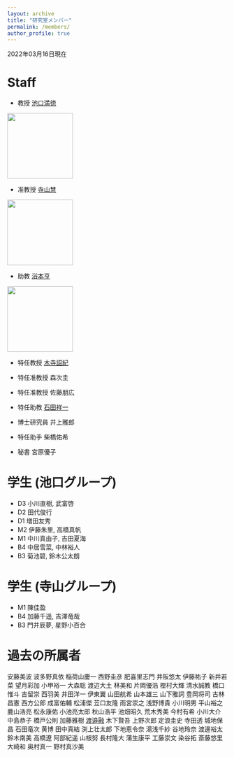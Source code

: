 ```yaml
---
layout: archive
title: "研究室メンバー"
permalink: /members/
author_profile: true
---
```


2022年03月16日現在  

# Staff
- 教授 [池口満徳](http://www.tsurumi.yokohama-cu.ac.jp/bioinfo/self_introduction/Ikeguchi/index.html)
<img src="https://github.com/ycu-iil/testpage.github.io/blob/master/images/ikeguchi.jpg?raw=true" width="150">

- 准教授 [寺山慧](https://sites.google.com/site/terayamaweb)
<img src="https://github.com/ycu-iil/testpage.github.io/blob/master/images/terayama.jpg?raw=true" width="150">

- 助教 [浴本亨](https://researchmap.jp/toru_ekimoto)
<img src="https://github.com/ycu-iil/testpage.github.io/blob/master/images/ekimoto.jpg?raw=true" width="150">

- 特任教授 [木寺詔紀](http://www.tsurumi.yokohama-cu.ac.jp/bioinfo/self_introduction/Kidera/index.html)

- 特任准教授 森次圭

- 特任准教授	佐藤朋広

- 特任助教 [石田祥一](https://sishida21.github.io/about/)

- 博士研究員 井上雅郎

- 特任助手 柴橋佑希

- 秘書 宮原優子

# 学生 (池口グループ)
- D3 小川直樹, 武富啓
- D2 田代俊行
- D1 増田友秀
- M2 伊藤朱里, 高橋真帆
- M1 中川真由子, 吉田夏海
- B4 中居雪菜, 中林裕人
- B3 菊池碧, 鈴木公太朗

# 学生 (寺山グループ)
- M1 陳佳盈
- B4 加藤千遥, 吉澤竜哉
- B3 門井辰夢, 星野小百合

# 過去の所属者　　　　　　
安藤美波	波多野真依	稲荷山慶一	西野圭彦	肥喜里志門
井阪悠太	伊藤祐子	新井若菜	望月彩加	小甲裕一
大森聡	渡辺大土	林美和	片岡優浩	樫村大輝
清水誠教	橋口惟斗	吉留崇	西羽美	井田洋一
伊東翼	山田航希	山本雄三	山下雅詞	豊岡将司
古林昌憲	西方公郎	成富佑輔	松浦傑	苙口友隆
雨宮崇之	浅野博貴	小川明男	平山裕之	鹿山浩亮
松永康佑	小池亮太郎	秋山浩平	池畑昭久	荒木秀美
今村有希	小川大介	中島恭子	橋戸公則	加藤雅樹
[渡邉融](http://www.tsurumi.yokohama-cu.ac.jp/bioinfo/self_introduction/tohru/index.html)	木下賢吾	上野次郎	定浪圭史	寺田透
城地保昌	石田竜次	黄博	田中真結	渕上壮太郎
下地恵令奈	湯浅千紗	谷地玲奈	渡邊裕太	鈴木南美
高橋遼	阿部紀遥	山根努	長村隆大	蒲生康平
工藤崇文	染谷拓	斎藤悠里	大崎和	奥村真一
野村真沙美
